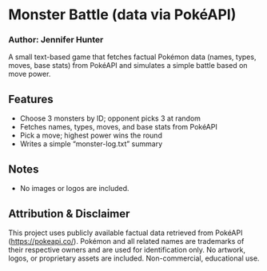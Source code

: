 # Monster Battle (data via PokéAPI)

### Author: Jennifer Hunter

A small text-based game that fetches factual Pokémon data (names, types, moves, base stats) from PokéAPI
and simulates a simple battle based on move power.

## Features
- Choose 3 monsters by ID; opponent picks 3 at random
- Fetches names, types, moves, and base stats from PokéAPI
- Pick a move; highest power wins the round
- Writes a simple “monster-log.txt” summary

## Notes
- No images or logos are included.

## Attribution & Disclaimer
This project uses publicly available factual data retrieved from PokéAPI (https://pokeapi.co/).
Pokémon and all related names are trademarks of their respective owners and are used for
identification only. No artwork, logos, or proprietary assets are included. Non-commercial,
educational use.